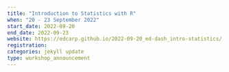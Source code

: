 ```yaml
---
title: "Introduction to Statistics with R"
when: "20 - 23 September 2022"
start_date: 2022-09-20
end_date: 2022-09-23
website: https://edcarp.github.io/2022-09-20_ed-dash_intro-statistics/
registration: 
categories: jekyll update
type: workshop_announcement
---
```

